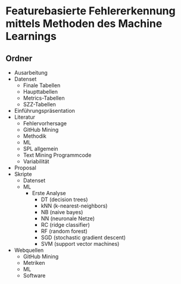 # Featurebasierte Fehlererkennung mittels Methoden des Machine Learnings

## Ordner  
- Ausarbeitung  
- Datenset
  - Finale Tabellen
  - Haupttabellen
  - Metrics-Tabellen
  - SZZ-Tabellen
- Einführungspräsentation  
- Literatur  
  - Fehlervorhersage
  - GitHub Mining
  - Methodik
  - ML
  - SPL allgemein
  - Text Mining Programmcode
  - Variabilität
- Proposal
- Skripte   
  - Datenset
  - ML
    - Erste Analyse
      - DT (decision trees)
      - kNN (k-nearest-neighbors)
      - NB (naive bayes)
      - NN (neuronale Netze)
	  - RC (ridge classifier)
      - RF (random forest)
      - SGD (stochastic gradient descent)
      - SVM (support vector machines)
- Webquellen
  - GitHub Mining
  - Metriken
  - ML
  - Software
